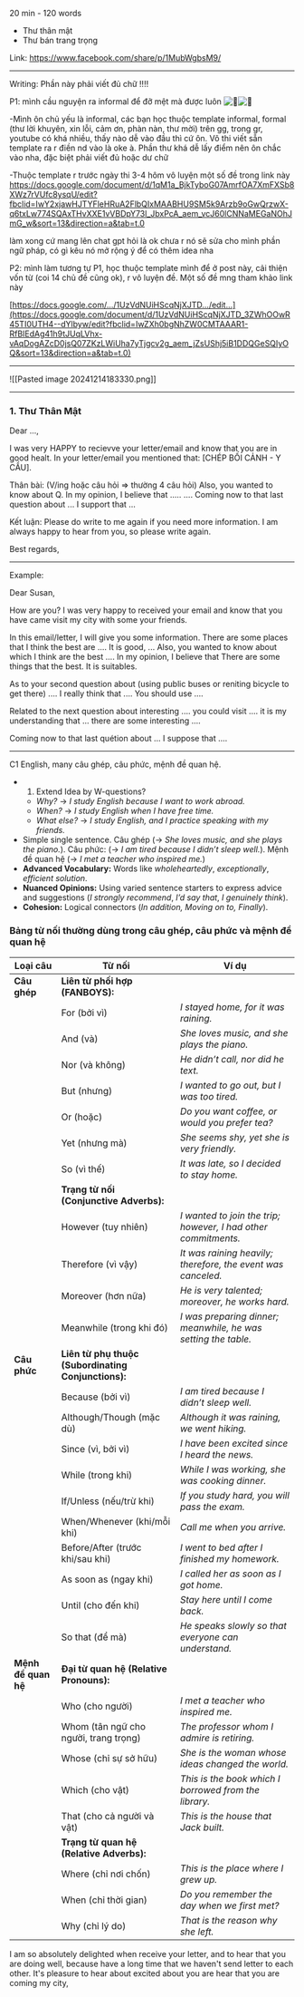 20 min - 120 words 
- Thư thân mật 
- Thư bán trang trọng 

Link: https://www.facebook.com/share/p/1MubWgbsM9/


---

Writing: Phần này phải viết đủ chữ !!!!

P1: mình cầu nguyện ra informal để đỡ mệt mà được luôn ![🙏](https://static.xx.fbcdn.net/images/emoji.php/v9/t80/1/16/1f64f.png)![🫰](https://static.xx.fbcdn.net/images/emoji.php/v9/t43/1/16/1faf0.png) 

-Mình ôn chủ yếu là informal, các bạn học thuộc template informal, formal (thư lời khuyên, xin lỗi, cảm ơn, phàn nàn, thư mời) trên gg, trong gr, youtube có khá nhiều, thấy nào dễ vào đầu thì cứ ôn. Vô thi viết sẵn template ra r điền nd vào là oke à. Phần thư khá dễ lấy điểm nên ôn chắc vào nha, đặc biệt phải viết đủ hoặc dư chữ

-Thuộc template r trước ngày thi 3-4 hôm vô luyện một số đề trong link này https://docs.google.com/document/d/1qM1a_BjkTyboG07AmrfOA7XmFXSb8XWz7rVUfc8ysqU/edit?fbclid=IwY2xjawHJTYFleHRuA2FlbQIxMAABHU9SM5k9Arzb9oGwQrzwX-q6txLw774SQAxTHvXXE1vVBDpY73l_JbxPcA_aem_vcJ60lCNNaMEGaNOhJmG_w&sort=13&direction=a&tab=t.0

làm xong cứ mang lên chat gpt hỏi là ok chưa r nó sẽ sửa cho mình phần ngữ pháp, có gì kêu nó mở rộng ý để có thêm idea nha

P2: mình làm tương tự P1, học thuộc template mình để ở post này, cải thiện vốn từ (coi 14 chủ đề cũng ok), r vô luyện đề. Một số đề mng tham khảo link này

[https://docs.google.com/.../1UzVdNUiHScqNjXJTD.../edit...](https://docs.google.com/document/d/1UzVdNUiHScqNjXJTD_3ZWhOOwR45TI0UTH4--dYlbyw/edit?fbclid=IwZXh0bgNhZW0CMTAAAR1-RfBIEdAg41h9tJUqLVhx-vAqDogAZcD0jsQ07ZKzLWiUha7yTjgcv2g_aem_jZsUShj5iB1DDQGeSQIyOQ&sort=13&direction=a&tab=t.0)


---

![[Pasted image 20241214183330.png]]



---
### 1. Thư Thân Mật 

Dear ..., 

I was very HAPPY to recievve your letter/email and know that you are in good healt. In your letter/email you mentioned that: [CHÉP BỐI CẢNH - Y CẦU]. 


Thân bài: (V/ing hoặc câu hỏi => thường 4 câu hỏi)
Also, you wanted to know about Q. In my opinion, I believe that ..... 
....
Coming now to that last question about ... I support that ... 



Kết luận: 
Please do write to me again if you need more information. I am always happy to hear from you, so please write again. 

Best regards, 


---
Example: 

Dear Susan, 

How are you? 
I was very happy to received your email and know that you have came visit my city with some your friends. 

In this email/letter, I will give you some information. There are some places that I think the best are .... It is good, ...
Also, you wanted to know about which I think are the best .... In my opinion, I believe that There are some things that the best. It is suitables. 

As to your second question about (using public buses or reniting bicycle to get there) .... I really think that .... You should use ....

Related to the next question about interesting .... you could visit .... it is my understanding that ... there are some interesting .... 

Coming now to that last quétion about ... I suppose that .... 

--- 
C1 English, many câu ghép, câu phức, mệnh đề quan hệ. 
- 1. Extend Idea by W-questions? 
    - _Why?_ → _I study English because I want to work abroad._
    - _When?_ → _I study English when I have free time._
    - _What else?_ → _I study English, and I practice speaking with my friends._
- Simple single sentence. Câu ghép (→ _She loves music, and she plays the piano._). Câu phức: (→ _I am tired because I didn’t sleep well._). Mệnh đề quan hệ (→ _I met a teacher who inspired me._)
- **Advanced Vocabulary:** Words like _wholeheartedly_, _exceptionally_, _efficient solution_.
- **Nuanced Opinions:** Using varied sentence starters to express advice and suggestions (_I strongly recommend_, _I’d say that_, _I genuinely think_).
- **Cohesion:** Logical connectors (_In addition, Moving on to, Finally_).

### **Bảng từ nối thường dùng trong câu ghép, câu phức và mệnh đề quan hệ**

|**Loại câu**|**Từ nối**|**Ví dụ**|
|---|---|---|
|**Câu ghép**|**Liên từ phối hợp (FANBOYS):**||
||For (bởi vì)|_I stayed home, for it was raining._|
||And (và)|_She loves music, and she plays the piano._|
||Nor (và không)|_He didn’t call, nor did he text._|
||But (nhưng)|_I wanted to go out, but I was too tired._|
||Or (hoặc)|_Do you want coffee, or would you prefer tea?_|
||Yet (nhưng mà)|_She seems shy, yet she is very friendly._|
||So (vì thế)|_It was late, so I decided to stay home._|
||**Trạng từ nối (Conjunctive Adverbs):**||
||However (tuy nhiên)|_I wanted to join the trip; however, I had other commitments._|
||Therefore (vì vậy)|_It was raining heavily; therefore, the event was canceled._|
||Moreover (hơn nữa)|_He is very talented; moreover, he works hard._|
||Meanwhile (trong khi đó)|_I was preparing dinner; meanwhile, he was setting the table._|
|**Câu phức**|**Liên từ phụ thuộc (Subordinating Conjunctions):**||
||Because (bởi vì)|_I am tired because I didn’t sleep well._|
||Although/Though (mặc dù)|_Although it was raining, we went hiking._|
||Since (vì, bởi vì)|_I have been excited since I heard the news._|
||While (trong khi)|_While I was working, she was cooking dinner._|
||If/Unless (nếu/trừ khi)|_If you study hard, you will pass the exam._|
||When/Whenever (khi/mỗi khi)|_Call me when you arrive._|
||Before/After (trước khi/sau khi)|_I went to bed after I finished my homework._|
||As soon as (ngay khi)|_I called her as soon as I got home._|
||Until (cho đến khi)|_Stay here until I come back._|
||So that (để mà)|_He speaks slowly so that everyone can understand._|
|**Mệnh đề quan hệ**|**Đại từ quan hệ (Relative Pronouns):**||
||Who (cho người)|_I met a teacher who inspired me._|
||Whom (tân ngữ cho người, trang trọng)|_The professor whom I admire is retiring._|
||Whose (chỉ sự sở hữu)|_She is the woman whose ideas changed the world._|
||Which (cho vật)|_This is the book which I borrowed from the library._|
||That (cho cả người và vật)|_This is the house that Jack built._|
||**Trạng từ quan hệ (Relative Adverbs):**||
||Where (chỉ nơi chốn)|_This is the place where I grew up._|
||When (chỉ thời gian)|_Do you remember the day when we first met?_|
||Why (chỉ lý do)|_That is the reason why she left._|

I am so absolutely delighted when receive your letter, and to hear that you are doing well, because have a long time that we haven't send letter to each other. It's pleasure to hear about excited about you are hear that you are coming my city, 